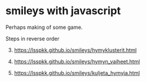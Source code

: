 # smileys with javascript

Perhaps making of some game.

Steps in reverse order

3) https://lsspkk.github.io/smileys/hymyklusterit.html



2) https://lsspkk.github.io/smileys/hymyn_vaiheet.html



1) https://lsspkk.github.io/smileys/kuljeta_hymyja.html


